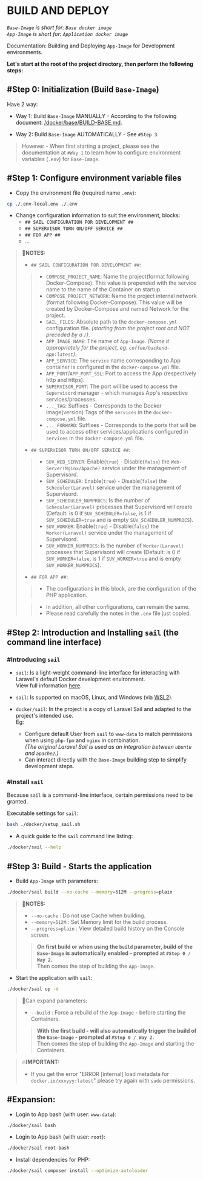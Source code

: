 # BUILD AND DEPLOY

_`Base-Image` is short for: `Base docker image`_  
_`App-Image` is short for: `Application docker image`_  

Documentation: Building and Deploying `App-Image` for Development environments.

**Let's start at the root of the project directory, then perform the following steps:**

## #Step 0: Initialization (Build `Base-Image`)

Have 2 way:

- Way 1: Build `Base-Image` MANUALLY - According to the following document:
  [/docker/base/BUILD-BASE.md](../../../docker/base/lang/en/BUILD-BASE.md).

- Way 2: Build `Base-Image` AUTOMATICALLY - See `#Step 3`.

> However - When first starting a project, please see the documentation at `#Way 1` to learn how to configure environment variables (`.env`) for `Base-Image`.

## #Step 1: Configure environment variable files

- Copy the environment file (required name `.env`):
```bash
cp ./.env-local.env ./.env
```

- Change configuration information to suit the environment, blocks:
    + `## SAIL CONFIGURATION FOR DEVELOPMENT ##`
    + `## SUPERVISOR TURN ON/OFF SERVICE ##`
    + `## FOR APP ##`
    + ...

> 📝**NOTES:**
> - `## SAIL CONFIGURATION FOR DEVELOPMENT ##`:
>>  + `COMPOSE_PROJECT_NAME`: Name the project(format following Docker-Compose). This value is prepended with the service name to the name of the Container on startup.
>>  + `COMPOSE_PROJECT_NETWORK`: Name the project internal network (format following Docker-Compose). This value will be created by Docker-Compose and named Network for the project.
>>  + `SAIL_FILES`: Absolute path to the `docker-compose.yml` configuration file. _(starting from the project root and NOT preceded by a `/`)_.
>>  + `APP_IMAGE_NAME`: The name of `App-Image`. _(Name it appropriately for the project, eg: `coffee/backend-app:latest`)_.
>>  + `APP_SERVICE`: The `service` name corresponding to App container is configured in the `docker-compose.yml` file.
>>  + `APP_PORT`/`APP_PORT_SSL`: Port to access the App (respectively http and https).
>>  + `SUPERVISOR_PORT`: The port will be used to access the `Supervisord` manager - which manages App's respective services/processes.
>>  + `..._TAG`: Suffixes - Corresponds to the Docker image(version) Tags of the `services` in the `docker-compose.yml` file.
>>  + `..._FORWARD`: Suffixes - Corresponds to the ports that will be used to access other services/applications configured in `services` in the `docker-compose.yml` file.
>
> - `## SUPERVISOR TURN ON/OFF SERVICE ##`:
>>  + `SUV_WEB_SERVER`:          Enable(`true`) - Disable(`false`) the `Web-Server(Nginx/Apache)` service under the management of Supervisord.
>>  + `SUV_SCHEDULER`:           Enable(`true`) - Disable(`false`) the `Scheduler(Laravel)` service under the management of Supervisord.
>>  + `SUV_SCHEDULER_NUMPROCS`:  Is the number of `Scheduler(Laravel)` processes that Supervisord will create (Default: is 0 if `SUV_SCHEDULER=false`, is 1 if `SUV_SCHEDULER=true` and is empty `SUV_SCHEDULER_NUMPROCS`).
>>  + `SUV_WORKER`:              Enable(`true`) - Disable(`false`) the `Worker(Laravel)` service under the management of Supervisord.
>>  + `SUV_WORKER_NUMPROCS`:     Is the number of `Worker(Laravel)` processes that Supervisord will create (Default: is 0 if `SUV_WORKER=false`, is 1 if `SUV_WORKER=true` and is empty `SUV_WORKER_NUMPROCS`).
>
> - `## FOR APP ##`:
>>  + The configurations in this block, are the configuration of the PHP application.
>
>> - In addition, all other configurations, can remain the same.
>> - Please read carefully the notes in the `.env` file just copied.

## #Step 2: Introduction and Installing `sail` (the command line interface)

### #Introducing `sail`

- `sail`: Is a light-weight command-line interface for interacting with Laravel's default Docker development environment.  
  View full information [here](https://laravel.com/docs/11.x/sail#introduction).

- `sail`: Is supported on macOS, Linux, and Windows (via [WSL2](https://learn.microsoft.com/en-us/windows/wsl/about)).

- `docker/sail`: In the project is a copy of Laravel Sail and adapted to the project's intended use.  
  Eg:  
    - Configure default User from `sail` to `www-data` to match permissions when using `php-fpm` and `nginx` in combination.  
      _(The original Laravel Sail is used as an integration between `ubuntu` and `apache2`.)_
    - Can interact directly with the `Base-Image` building step to simplify development steps.

### #Install `sail`

Because `sail` is a command-line interface, certain permissions need to be granted.

Executable settings for `sail`:
```bash
bash ./docker/setup_sail.sh
```

- A quick guide to the `sail` command line listing:
```bash
./docker/sail --help
```

## #Step 3: Build - Starts the application

- Build `App-Image` with parameters:
```bash
./docker/sail build --no-cache --memory=512M --progress=plain
```

> 📝**NOTES:**
> - `--no-cache` : Do not use Cache when building.
> - `--memory=512M` : Set Memory limit for the build process.
> - `--progress=plain` : View detailed build history on the Console screen.
>> **On first build or when using the `build` parameter, build of the `Base-Image` is automatically enabled - prompted at `#Step 0 / Way 2`.**  
>> Then comes the step of building the `App-Image`.

- Start the application with `sail`:
```bash
./docker/sail up -d
```

> 📝Can expand parameters:
> - `--build` : Force a rebuild of the `App-Image` - before starting the Containers.
>> **With the first build - will also automatically trigger the build of the `Base-Image` - prompted at `#Step 0 / Way 2`.**  
>> Then comes the step of building the `App-Image` and starting the Containers.

> 🔥**IMPORTANT:** 
> - If you get the error "ERROR [internal] load metadata for `docker.io/xxxyyy:latest`" please try again with `sudo` permissions.

## #Expansion: 

- Login to App bash (with user: `www-data`):
```bash
./docker/sail bash
```

- Login to App bash (with user: `root`):
```bash
./docker/sail root-bash
```

- Install dependencies for PHP:
```bash
./docker/sail composer install --optimize-autoloader
```
